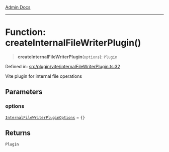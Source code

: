 [Admin Docs](/)

---

# Function: createInternalFileWriterPlugin()

> **createInternalFileWriterPlugin**(`options`): `Plugin`

Defined in: [src/plugin/vite/internalFileWriterPlugin.ts:32](https://github.com/PalisadoesFoundation/talawa-admin/blob/main/src/plugin/vite/internalFileWriterPlugin.ts#L32)

Vite plugin for internal file operations

## Parameters

### options

[`InternalFileWriterPluginOptions`](../interfaces/InternalFileWriterPluginOptions.md) = `{}`

## Returns

`Plugin`
